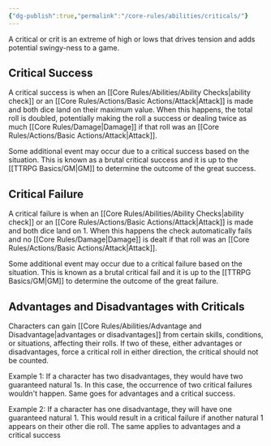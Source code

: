 ```yaml
---
{"dg-publish":true,"permalink":"/core-rules/abilities/criticals/"}
---
```


A critical or crit is an extreme of high or lows that drives tension and adds potential swingy-ness to a game.

## Critical Success
A critical success is when an [[Core Rules/Abilities/Ability Checks\|ability check]] or an [[Core Rules/Actions/Basic Actions/Attack\|Attack]] is made and both dice land on their maximum value. When this happens, the total roll is doubled, potentially making the roll a success or dealing twice as much [[Core Rules/Damage\|Damage]] if that roll was an [[Core Rules/Actions/Basic Actions/Attack\|Attack]].

Some additional event may occur due to a critical success based on the situation. This is known as a brutal critical success and it is up to the [[TTRPG Basics/GM\|GM]] to determine the outcome of the great success.


## Critical Failure
A critical failure is when an [[Core Rules/Abilities/Ability Checks\|ability check]] or an [[Core Rules/Actions/Basic Actions/Attack\|Attack]] is made and both dice land on 1. When this happens the check automatically fails and no [[Core Rules/Damage\|Damage]] is dealt if that roll was an [[Core Rules/Actions/Basic Actions/Attack\|Attack]].

Some additional event may occur due to a critical failure based on the situation. This is known as a brutal critical fail and it is up to the [[TTRPG Basics/GM\|GM]] to determine the outcome of the great failure.

## Advantages and Disadvantages with Criticals
Characters can gain [[Core Rules/Abilities/Advantage and Disadvantage\|advantages or disadvantages]] from certain skills, conditions, or situations, affecting their rolls. If two of these, either advantages or disadvantages, force a critical roll in either direction, the critical should not be counted. 

Example 1: If a character has two disadvantages, they would have two guaranteed natural 1s. In this case, the occurrence of two critical failures wouldn't happen. Same goes for advantages and a critical success. 

Example 2: If a character has one disadvantage, they will have one guaranteed natural 1. This would result in a critical failure if another natural 1 appears on their other die roll. The same applies to advantages and a critical success